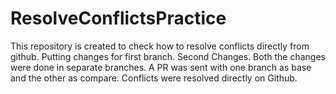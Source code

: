 # ResolveConflictsPractice
This repository is created to check how to resolve conflicts directly from github.
Putting changes for first branch.
Second Changes.
Both the changes were done in separate branches.
A PR was sent with one branch as base and the other as compare.
Conflicts were resolved directly on Github.
